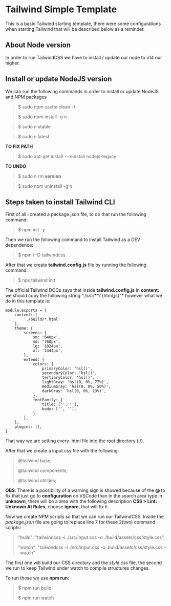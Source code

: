 # Tailwind Simple Template

This is a basic Tailwind starting template, there were some configurations when starting Tailwind that will be described below as a reminder.

## About Node version

In order to run TailwindCSS we have to install / update our node to v14 our higher.

## Install or update NodeJS version

We can run the following commands in order to install or update NodeJS and NPM packages

> $ sudo npm cache clean -f

> $ sudo npm install -g n

> $ sudo n stable

> $ sudo n latest

**TO FIX PATH**

> $ sudo apt-get install --reinstall nodejs-legacy

**TO UNDO**

> $ sudo n rm **version**

> $ sudo npm uninstall -g n

## Steps taken to install Tailwind CLI

First of all i created a package.json file, to do that run the following command:

> $ npm init -y

Then we run the following command to install Tailwind as a DEV dependence:

> $ npm i -D tailwindcss

After that we create **tailwind.config.js** file by running the following command:

> $ npx tailwind init

The official Tailwind DOCs says that inside **tailwind.config.js** in **content:** we should copy the following string *"./src/**/*.{html,js}"* however what we do in this template is:

    module.exports = {
        content: [
            './build/*.html'
        ],
        theme: {
            screens: {
                sm: '640px',
                md: '768px',
                lg: '1024px',
                xl: '1444px',
            },
            extend: {
                colors: {
                    primaryColor: 'hsl()',
                    secondaryColor: 'hsl()',
                    tertiaryColor: 'hsl()',
                    lightGray: 'hsl(0, 0%, 77%)',
                    mediumGray: 'hsl(0, 0%, 50%)',
                    darkGray: 'hsl(0, 0%, 23%)',
                },
                fontFamily: {
                    title: ['', ''],
                    body: ['', ''],
                }
            },
        },
        plugins: [],
    }

That way we are setting every .html file into the root directory (./).

After that we create a input.css file with the following:

>@tailwind base;
>
>@tailwind components;
>
>@tailwind utilities;

**OBS**: There is a possibility of a warning sign is showed because of the **@** to fix that just go to **configuration** on VSCode than in the search area type in **unknown**, there will
be a area with the following description **CSS > Lint: Unknown At Rules**, choose **ignore**, that will fix it.

Now we create NPM scripts so that we can run our TailwindCSS. Inside the *package.json* file are going to replace line 7 for these 2(two) command scripts:

> "build": "tailwindcss -i ./src/input.css -o ./build/assets/css/style.css",
>
>"watch": "tailwindcss -i ./src/input.css -o .build/assets/css/style.css --watch"

The first one will build our CSS directory and the *style.css* file, the second we run to keep Tailwind under watch to compile structures changes.

To run those we use **npm run**:

> $ npm run build
>
> $ npm run watch